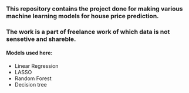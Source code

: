 ### This repository contains the project done for making various machine learning models for house price prediction.
### The work is a part of freelance work of which data is not sensetive and shareble.

#### Models used here:
* Linear Regression 
* LASSO
* Random Forest
* Decision tree
